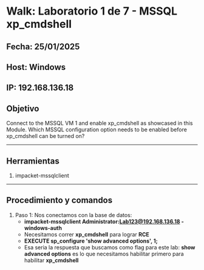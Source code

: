 # Walk: Laboratorio 1 de 7 - MSSQL xp_cmdshell

## Fecha: 25/01/2025
## Host: Windows
## IP: 192.168.136.18

## Objetivo
Connect to the MSSQL VM 1 and enable xp_cmdshell as showcased in this Module. 
Which MSSQL configuration option needs to be enabled before xp_cmdshell can be turned on?

---
## Herramientas
1. impacket-mssqlclient 
---
## Procedimiento y comandos
1. Paso 1: Nos conectamos con la base de datos:
	- **impacket-mssqlclient Administrator:Lab123@192.168.136.18 -windows-auth**
	- Necesitamos correr **xp_cmdshell** para lograr **RCE**
	- **EXECUTE sp_configure 'show advanced options', 1;**
	- Esa seria la respuesta que buscamos como flag para este lab: **show advanced options** es lo que necesitamos habilitar primero para habilitar **xp_cmdshell**
